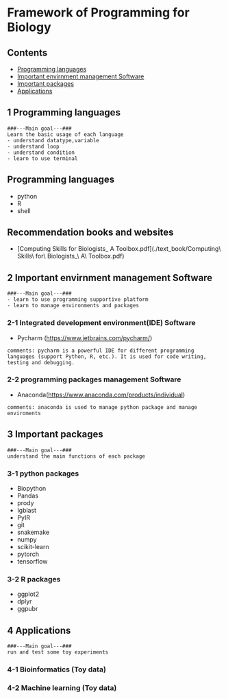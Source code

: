 # Framework of Programming for Biology

## Contents
* [Programming languages](#Programming-languages)   
* [Important envirnment management Software](#Important-envirnment-management-Software)   
* [Important packages](#Important-packages)   
* [Applications](#Applications)   

## 1 Programming languages
```
###---Main goal---###
Learn the basic usage of each language
- understand datatype,variable
- understand loop
- understand condition
- learn to use terminal
```
## Programming languages

- python
- R
- shell

## Recommendation books and websites
- [Computing Skills for Biologists_ A Toolbox.pdf](./text_book/Computing\ Skills\ for\ Biologists_\ A\ Toolbox.pdf)

## 2 Important envirnment management Software

```
###---Main goal---###
- learn to use programming supportive platform
- learn to manage environments and packages
```
### 2-1 Integrated development environment(IDE) Software

- Pycharm (https://www.jetbrains.com/pycharm/)

```
comments: pycharm is a powerful IDE for different programming languages (support Python, R, etc.). It is used for code writing, testing and debugging.
```

### 2-2 programming packages management Software

- Anaconda(https://www.anaconda.com/products/individual)

```
comments: anaconda is used to manage python package and manage enviroments
```

## 3 Important packages

```
###---Main goal---###
understand the main functions of each package
```
### 3-1 python packages

- Biopython
- Pandas
- prody
- Igblast
- PyIR
- git
- snakemake
- numpy
- scikit-learn
- pytorch
- tensorflow


### 3-2 R packages

- ggplot2
- dplyr
- ggpubr


## 4 Applications

```
###---Main goal---###
run and test some toy experiments
```
### 4-1 Bioinformatics (Toy data)
### 4-2 Machine learning (Toy data)
